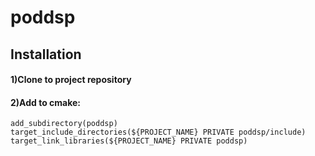 # poddsp
## Installation
#### 1)Clone to project repository

#### 2)Add to cmake:

   `add_subdirectory(poddsp)`  
   `target_include_directories(${PROJECT_NAME} PRIVATE poddsp/include)`  
   `target_link_libraries(${PROJECT_NAME} PRIVATE poddsp)`  
